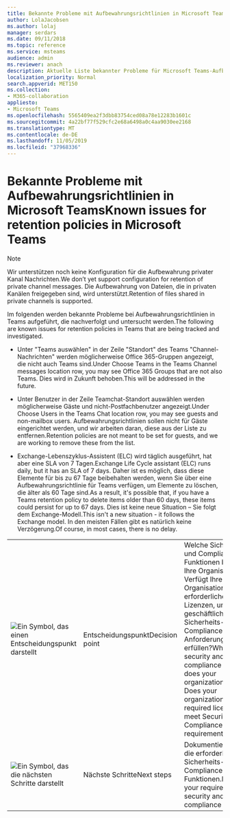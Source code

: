 ```yaml
---
title: Bekannte Probleme mit Aufbewahrungsrichtlinien in Microsoft Teams
author: LolaJacobsen
ms.author: lolaj
manager: serdars
ms.date: 09/11/2018
ms.topic: reference
ms.service: msteams
audience: admin
ms.reviewer: anach
description: Aktuelle Liste bekannter Probleme für Microsoft Teams-Aufbewahrungsrichtlinien.
localization_priority: Normal
search.appverid: MET150
ms.collection:
- M365-collaboration
appliesto:
- Microsoft Teams
ms.openlocfilehash: 5565409ea2f3dbb83754ced08a78e12283b1601c
ms.sourcegitcommit: 4a22bf77f529cfc2e68a6498a0c4aa9030ee2168
ms.translationtype: MT
ms.contentlocale: de-DE
ms.lasthandoff: 11/05/2019
ms.locfileid: "37968336"
---
```

# <a name="known-issues-for-retention-policies-in-microsoft-teams"></a><span data-ttu-id="00576-103">Bekannte Probleme mit Aufbewahrungsrichtlinien in Microsoft Teams</span><span class="sxs-lookup"><span data-stu-id="00576-103">Known issues for retention policies in Microsoft Teams</span></span>

> [!NOTE]
> <span data-ttu-id="00576-104">Wir unterstützen noch keine Konfiguration für die Aufbewahrung privater Kanal Nachrichten.</span><span class="sxs-lookup"><span data-stu-id="00576-104">We don’t yet support configuration for retention of private channel messages.</span></span> <span data-ttu-id="00576-105">Die Aufbewahrung von Dateien, die in privaten Kanälen freigegeben sind, wird unterstützt.</span><span class="sxs-lookup"><span data-stu-id="00576-105">Retention of files shared in private channels is supported.</span></span>

<span data-ttu-id="00576-106">Im folgenden werden bekannte Probleme bei Aufbewahrungsrichtlinien in Teams aufgeführt, die nachverfolgt und untersucht werden.</span><span class="sxs-lookup"><span data-stu-id="00576-106">The following are known issues for retention policies in Teams that are being tracked and investigated.</span></span>

- <span data-ttu-id="00576-107">Unter "Teams auswählen" in der Zeile "Standort" des Teams "Channel-Nachrichten" werden möglicherweise Office 365-Gruppen angezeigt, die nicht auch Teams sind.</span><span class="sxs-lookup"><span data-stu-id="00576-107">Under Choose Teams in the Teams Channel messages location row, you may see Office 365 Groups that are not also Teams.</span></span> <span data-ttu-id="00576-108">Dies wird in Zukunft behoben.</span><span class="sxs-lookup"><span data-stu-id="00576-108">This will be addressed in the future.</span></span>

- <span data-ttu-id="00576-109">Unter Benutzer in der Zeile Teamchat-Standort auswählen werden möglicherweise Gäste und nicht-Postfachbenutzer angezeigt.</span><span class="sxs-lookup"><span data-stu-id="00576-109">Under Choose Users in the Teams Chat location row, you may see guests and non-mailbox users.</span></span> <span data-ttu-id="00576-110">Aufbewahrungsrichtlinien sollen nicht für Gäste eingerichtet werden, und wir arbeiten daran, diese aus der Liste zu entfernen.</span><span class="sxs-lookup"><span data-stu-id="00576-110">Retention policies are not meant to be set for guests, and we are working to remove these from the list.</span></span>

- <span data-ttu-id="00576-111">Exchange-Lebenszyklus-Assistent (ELC) wird täglich ausgeführt, hat aber eine SLA von 7 Tagen.</span><span class="sxs-lookup"><span data-stu-id="00576-111">Exchange Life Cycle assistant (ELC) runs daily, but it has an SLA of 7 days.</span></span> <span data-ttu-id="00576-112">Daher ist es möglich, dass diese Elemente für bis zu 67 Tage beibehalten werden, wenn Sie über eine Aufbewahrungsrichtlinie für Teams verfügen, um Elemente zu löschen, die älter als 60 Tage sind.</span><span class="sxs-lookup"><span data-stu-id="00576-112">As a result, it's possible that, if you have a Teams retention policy to delete items older than 60 days, these items could persist for up to 67 days.</span></span> <span data-ttu-id="00576-113">Dies ist keine neue Situation – Sie folgt dem Exchange-Modell.</span><span class="sxs-lookup"><span data-stu-id="00576-113">This isn't a new situation - it follows the Exchange model.</span></span> <span data-ttu-id="00576-114">In den meisten Fällen gibt es natürlich keine Verzögerung.</span><span class="sxs-lookup"><span data-stu-id="00576-114">Of course, in most cases, there is no delay.</span></span>


| | | |
|---------|---------|---------|
|![Ein Symbol, das einen Entscheidungspunkt darstellt](media/Overview_of_security_and_compliance_in_Microsoft_Teams_image3.png)     |<span data-ttu-id="00576-116">Entscheidungspunkt</span><span class="sxs-lookup"><span data-stu-id="00576-116">Decision point</span></span>         |<span data-ttu-id="00576-p105">Welche Sicherheits- und Compliance-Funktionen benötigt Ihre Organisation? Verfügt Ihre Organisation über die erforderlichen Lizenzen, um die geschäftlichen Sicherheits- und Compliance-Anforderungen zu erfüllen?</span><span class="sxs-lookup"><span data-stu-id="00576-p105">What security and compliance features does your organization require? Does your organization have the required licenses to meet Security and Compliance business requirements?</span></span>         |
|![Ein Symbol, das die nächsten Schritte darstellt](media/Overview_of_security_and_compliance_in_Microsoft_Teams_image4.png)     |<span data-ttu-id="00576-120">Nächste Schritte</span><span class="sxs-lookup"><span data-stu-id="00576-120">Next steps</span></span>         |<span data-ttu-id="00576-121">Dokumentieren Sie die erforderlichen Sicherheits-und Compliance-Funktionen.</span><span class="sxs-lookup"><span data-stu-id="00576-121">Document your required security and compliance features.</span></span>         |
